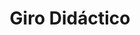 ---
title: "Giro Didáctico"
url: /ciudad-autonoma-de-buenos-aires/giro-didactico/
shop: juguetes
---